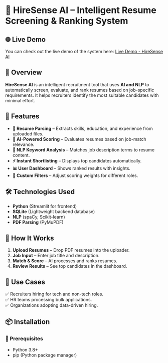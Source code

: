 # 🤖 HireSense AI – Intelligent Resume Screening & Ranking System

## 🌐 Live Demo  
You can check out the live demo of the system here: [Live Demo - HireSense AI](https://hiresense-ai-qesi8wq.streamlit.app/)

## 📌 Overview  
**HireSense AI** is an intelligent recruitment tool that uses **AI and NLP** to automatically screen, evaluate, and rank resumes based on job-specific requirements. It helps recruiters identify the most suitable candidates with minimal effort.

## 🚀 Features  
- **📄 Resume Parsing** – Extracts skills, education, and experience from uploaded files.  
- **🧠 AI-Powered Scoring** – Evaluates resumes based on job-match relevance.  
- **📝 NLP Keyword Analysis** – Matches job description terms to resume content.  
- **⚡ Instant Shortlisting** – Displays top candidates automatically.  
- **📊 User Dashboard** – Shows ranked results with insights.  
- **🔧 Custom Filters** – Adjust scoring weights for different roles.

## 🛠️ Technologies Used  
- **Python** (Streamlit for frontend)  
- **SQLite** (Lightweight backend database)  
- **NLP** (spaCy, Scikit-learn)  
- **PDF Parsing** (PyMuPDF)  

## 📂 How It Works  
1. **Upload Resumes** – Drop PDF resumes into the uploader.  
2. **Job Input** – Enter job title and description.  
3. **Match & Score** – AI processes and ranks resumes.  
4. **Review Results** – See top candidates in the dashboard.

## 🎯 Use Cases  
✅ Recruiters hiring for tech and non-tech roles.  
✅ HR teams processing bulk applications.  
✅ Organizations adopting data-driven hiring.

## 📦 Installation  
### 🔹 Prerequisites  
- Python 3.8+  
- pip (Python package manager)  


